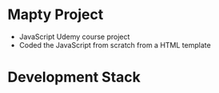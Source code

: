 # Mapty Project

- JavaScript Udemy course project
- Coded the JavaScript from scratch from a HTML template

# Development Stack


